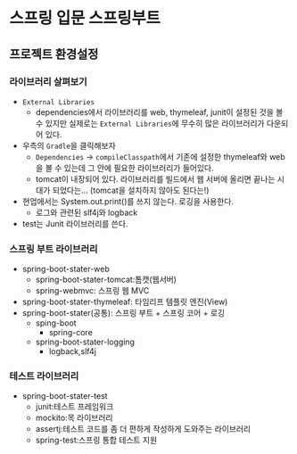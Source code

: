 # 스프링 입문 스프링부트

## 프로젝트 환경설정

### 라이브러리 살펴보기

- `External Libraries`
  - dependencies에서 라이브러리를 web, thymeleaf, junit이 설정된 것을 볼 수 있지만 실제로는 `External Libraries`에 무수히 많은 라이브러리가 다운되어 있다.
- 우측의 `Gradle`을 클릭해보자
  - `Dependencies` -> `compileClasspath`에서 기존에 설정한 thymeleaf와 web을 볼 수 있는데 그 안에 필요한 라이브러리가 들어있다.
  - tomcat이 내장되어 있다. 라이브러리를 빌드에서 웹 서버에 올리면 끝나는 시대가 되었다는... (tomcat을 설치하지 않아도 된다는!)
- 현업에서는 System.out.print()를 쓰지 않는다. 로깅을 사용한다.
  - 로그와 관련된 slf4j와 logback
- test는 Junit 라이브러리를 쓴다.

### 스프링 부트 라이브러리

- spring-boot-stater-web
  - spring-boot-stater-tomcat:톰캣(웹서버)
  - spring-webmvc: 스프링 웹 MVC
- spring-boot-stater-thymeleaf: 타임리프 템플릿 엔진(View)
- spring-boot-stater(공통): 스프링 부트 + 스프링 코어 + 로깅
  - sping-boot
    - spring-core
  - spring-boot-stater-logging
    - logback,slf4j

### 테스트 라이브러리

- spring-boot-stater-test
  - junit:테스트 프레임워크
  - mockito:목 라이브러리
  - assertj:테스트 코드를 좀 더 편하게 작성하게 도와주는 라이브러리
  - spring-test:스프링 통합 테스트 지원

